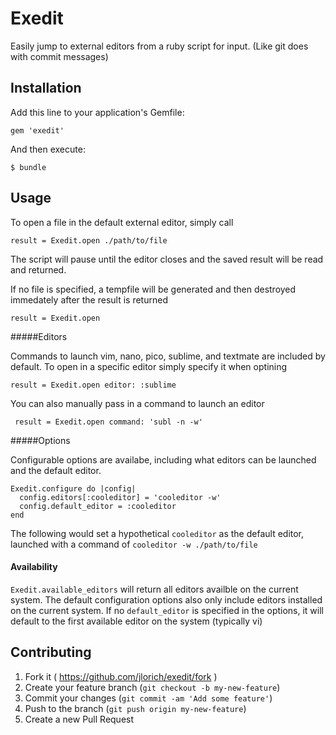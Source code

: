 # Exedit

Easily jump to external editors from a ruby script for input. (Like git does with commit messages)

## Installation

Add this line to your application's Gemfile:

    gem 'exedit'

And then execute:

    $ bundle

## Usage

To open a file in the default external editor, simply call

    result = Exedit.open ./path/to/file

The script will pause until the editor closes and the saved result will be read and returned.

If no file is specified, a tempfile will be generated and then destroyed immedately after the result is returned

    result = Exedit.open

#####Editors

Commands to launch vim, nano, pico, sublime, and textmate are included by default. To open in a specific editor simply specify it when optining

    result = Exedit.open editor: :sublime

You can also manually pass in a command to launch an editor

     result = Exedit.open command: 'subl -n -w'

#####Options

Configurable options are availabe, including what editors can be launched and the default editor.

    Exedit.configure do |config|
      config.editors[:cooleditor] = 'cooleditor -w'
      config.default_editor = :cooleditor
    end

The following would set a hypothetical `cooleditor` as the default editor, launched with a command of `cooleditor -w ./path/to/file`


#### Availability

`Exedit.available_editors` will return all editors availble on the current system.  The default configuration options also only include editors installed on the current system. If no `default_editor` is specified in the options, it will default to the first available editor on the system (typically vi)

## Contributing

1. Fork it ( https://github.com/jlorich/exedit/fork )
2. Create your feature branch (`git checkout -b my-new-feature`)
3. Commit your changes (`git commit -am 'Add some feature'`)
4. Push to the branch (`git push origin my-new-feature`)
5. Create a new Pull Request
